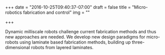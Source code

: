 +++
date = "2016-10-25T09:40:37-07:00"
draft = false
title = "Micro-robotics fabrication and control"
img = ""

+++


Dynamic milliscale robots challenge current fabrication methods and thus new approaches are needed. We develop new design paradigms for micro-robots using laminate based fabrication methods, building up three-dimensional robots from layered laminates.   